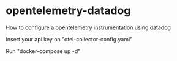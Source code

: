 # opentelemetry-datadog
How to configure a opentelemetry instrumentation using datadog


Insert your api key on "otel-collector-config.yaml"

Run "docker-compose up -d"
